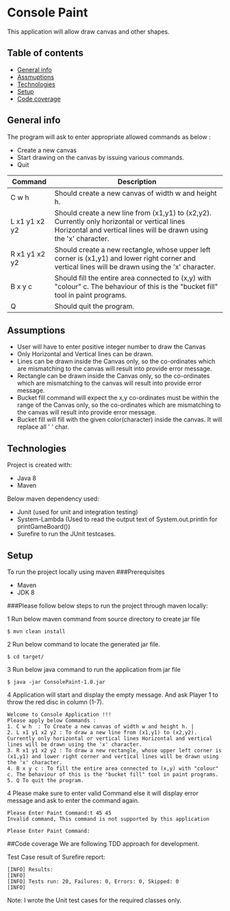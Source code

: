 # Console Paint
This application will allow draw canvas and other shapes.

## Table of contents
* [General info](#general-info)
* [Assmuptions](#assumptions)  
* [Technologies](#technologies)
* [Setup](#setup)
* [Code coverage](#code-coverage)

## General info
The program will ask to enter appropriate allowed commands as below :

* Create a new canvas
* Start drawing on the canvas by issuing various commands.
* Quit

| Command | Description |
| --------|-------------|
| C w h   | Should create a new canvas of width w and height h. |
| L x1 y1 x2 y2 | Should create a new line from (x1,y1) to (x2,y2). Currently only horizontal or vertical lines Horizontal and vertical lines will be drawn using the 'x' character.|
| R x1 y1 x2 y2 | Should create a new rectangle, whose upper left corner is (x1,y1) and lower right corner and vertical lines will be drawn using the 'x' character. |
| B x y c | Should fill the entire area connected to (x,y) with "colour" c. The behaviour of this is the "bucket fill" tool in paint programs.|
| Q | Should quit the program. |

## Assumptions

* User will have to enter positive integer number to draw the Canvas
* Only Horizontal and Vertical lines can be drawn.
* Lines can be drawn inside the Canvas only, so the co-ordinates which are mismatching to the canvas will result into provide error message.
* Rectangle can be drawn inside the Canvas only, so the co-ordinates which are mismatching to the canvas will result into provide error message.
* Bucket fill command will expect the x,y co-ordinates must be within the range of the Canvas only, so the co-ordinates which are mismatching to the canvas will result into provide error message.
* Bucket fill will fill with the given color(character) inside the canvas. It will replace all ' ' char.

## Technologies
Project is created with:
* Java 8
* Maven

Below maven dependency used:
- Junit (used for unit and integration testing)
- System-Lambda (Used to read the output text of System.out.println for printGameBoard())
- Surefire to run the JUnit testcases.
## Setup
To run the project locally using maven
###Prerequisites
* Maven
* JDK 8

###Please follow below steps to run the project through maven locally:

1 Run below maven command from source directory to create jar file
```
$ mvn clean install
```
2 Run below command to locate the generated jar file.
```
$ cd target/
```
3 Run below java command to run the application from jar file
```
$ java -jar ConsolePaint-1.0.jar
```
4 Application will start and display the empty message. And ask Player 1 to throw the red disc in column (1-7).
```
Welcome to Console Application !!!
Please apply below Commands :
1. C w h  : To Create a new canvas of width w and height h. |
2. L x1 y1 x2 y2 : To draw a new line from (x1,y1) to (x2,y2). Currently only horizontal or vertical lines Horizontal and vertical lines will be drawn using the 'x' character.
3. R x1 y1 x2 y2 : To draw a new rectangle, whose upper left corner is (x1,y1) and lower right corner and vertical lines will be drawn using the 'x' character. 
4. B x y c : To fill the entire area connected to (x,y) with "colour" c. The behaviour of this is the "bucket fill" tool in paint programs.
5. Q To quit the program. 
```
4 Please make sure to enter valid Command else it will display error message and ask to enter the command again.
```
Please Enter Paint Command:t 45 45
Invalid command, This command is not supported by this application

Please Enter Paint Command:
```

##Code coverage
We are following TDD approach for development.

Test Case result of Surefire report:
```
[INFO] Results:
[INFO]
[INFO] Tests run: 20, Failures: 0, Errors: 0, Skipped: 0
[INFO]
```
Note: I wrote the Unit test cases for the required classes only.
